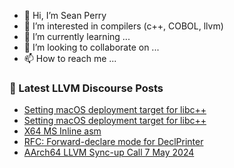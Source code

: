 - 👋 Hi, I’m Sean Perry
- 👀 I’m interested in compilers (c++, COBOL, llvm)
- 🌱 I’m currently learning ...
- 💞️ I’m looking to collaborate on ...
- 📫 How to reach me ...

<!---
s66perry/s66perry is a ✨ special ✨ repository because its `README.md` (this file) appears on your GitHub profile.
You can click the Preview link to take a look at your changes.
--->
### 📕 Latest LLVM Discourse Posts

<!-- DISCOURSE-LLVM:START -->
- [Setting macOS deployment target for libc++](https://discourse.llvm.org/t/setting-macos-deployment-target-for-libc/78846#post_3)
- [Setting macOS deployment target for libc++](https://discourse.llvm.org/t/setting-macos-deployment-target-for-libc/78846#post_2)
- [X64 MS Inline asm](https://discourse.llvm.org/t/x64-ms-inline-asm/78847#post_3)
- [RFC: Forward-declare mode for DeclPrinter](https://discourse.llvm.org/t/rfc-forward-declare-mode-for-declprinter/78837#post_4)
- [AArch64 LLVM Sync-up Call 7 May 2024](https://discourse.llvm.org/t/aarch64-llvm-sync-up-call-7-may-2024/78806#post_6)
<!-- DISCOURSE-LLVM:END -->
